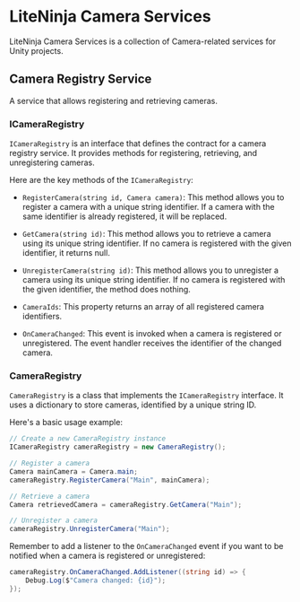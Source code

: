 # LiteNinja Camera Services

LiteNinja Camera Services is a collection of Camera-related services for Unity projects. 

## Camera Registry Service
A service that allows registering and retrieving cameras.

### ICameraRegistry

`ICameraRegistry` is an interface that defines the contract for a camera registry service. It provides methods for registering, retrieving, and unregistering cameras.

Here are the key methods of the `ICameraRegistry`:

- `RegisterCamera(string id, Camera camera)`: This method allows you to register a camera with a unique string identifier. If a camera with the same identifier is already registered, it will be replaced.

- `GetCamera(string id)`: This method allows you to retrieve a camera using its unique string identifier. If no camera is registered with the given identifier, it returns null.

- `UnregisterCamera(string id)`: This method allows you to unregister a camera using its unique string identifier. If no camera is registered with the given identifier, the method does nothing.

- `CameraIds`: This property returns an array of all registered camera identifiers.

- `OnCameraChanged`: This event is invoked when a camera is registered or unregistered. The event handler receives the identifier of the changed camera.

### CameraRegistry

`CameraRegistry` is a class that implements the `ICameraRegistry` interface. It uses a dictionary to store cameras, identified by a unique string ID.

Here's a basic usage example:

```csharp
// Create a new CameraRegistry instance
ICameraRegistry cameraRegistry = new CameraRegistry();

// Register a camera
Camera mainCamera = Camera.main;
cameraRegistry.RegisterCamera("Main", mainCamera);

// Retrieve a camera
Camera retrievedCamera = cameraRegistry.GetCamera("Main");

// Unregister a camera
cameraRegistry.UnregisterCamera("Main");
```

Remember to add a listener to the `OnCameraChanged` event if you want to be notified when a camera is registered or unregistered:

```csharp
cameraRegistry.OnCameraChanged.AddListener((string id) => {
    Debug.Log($"Camera changed: {id}");
});
```